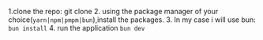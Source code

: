 <!-- instructions to start project -->
1.clone the repo: git clone <url>
2. using the package manager of your choice(`yarn|npm|pmpm|bun`),install the packages.
3. In my case i will use bun: `bun install`
4. run the application `bun dev`